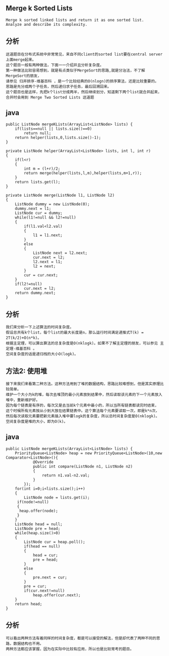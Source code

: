 ## Merge k Sorted Lists

    Merge k sorted linked lists and return it as one sorted list. 
    Analyze and describe its complexity.
    
## 分析

    这道题目在分布式系统中非常常见，来自不同client的sorted list要在central server上面merge起来。
    这个题目一般有两种做法，下面一一介绍并且分析复杂度。 
    第一种做法比较容易想到，就是有点类似于MergeSort的思路,就是分治法，不了解MergeSort的朋友，
    请参见 归并排序-维基百科 ，是一个比较经典的O(nlogn)的排序算法，还是比较重要的。
    思路是先分成两个子任务，然后递归求子任务，最后回溯回来。
    这个题目也是这样，先把k个list分成两半，然后继续划分，知道剩下两个list就合并起来，
    合并时会用到 Merge Two Sorted Lists 这道题
    
## java
    
    public ListNode mergeKLists(ArrayList<ListNode> lists) {
        if(lists==null || lists.size()==0)
            return null;
        return helper(lists,0,lists.size()-1);
    }
    
    private ListNode helper(ArrayList<ListNode> lists, int l, int r)
    {
        if(l<r)
        {
            int m = (l+r)/2;
            return merge(helper(lists,l,m),helper(lists,m+1,r));
        }
        return lists.get(l);
    }
    
    private ListNode merge(ListNode l1, ListNode l2)
    { 
        ListNode dummy = new ListNode(0);
        dummy.next = l1;
        ListNode cur = dummy;
        while(l1!=null && l2!=null)
        {
            if(l1.val<l2.val)
            {
                l1 = l1.next;
            }
            else
            {
                ListNode next = l2.next;
                cur.next = l2;
                l2.next = l1;
                l2 = next;
            }
            cur = cur.next;
        }
        if(l2!=null)
            cur.next = l2;
        return dummy.next;
    }
    
## 分析
    
    我们来分析一下上述算法的时间复杂度。
    假设总共有k个list，每个list的最大长度是n，那么运行时间满足递推式T(k) = 2T(k/2)+O(n*k)。
    根据主定理，可以算出算法的总复杂度是O(nklogk)。如果不了解主定理的朋友，可以参见 主定理-维基百科 。
    空间复杂度的话是递归栈的大小O(logk)。 
    
    
## 方法2: 使用堆

    接下来我们来看第二种方法。这种方法用到了堆的数据结构，思路比较难想到，但是其实原理比较简单。
    维护一个大小为k的堆，每次去堆顶的最小元素放到结果中，然后读取该元素的下一个元素放入堆中，重新维护好。
    因为每个链表是有序的，每次又是去当前k个元素中最小的，所以当所有链表都读完时结束，
    这个时候所有元素按从小到大放在结果链表中。这个算法每个元素要读取一次，即是k*n次，
    然后每次读取元素要把新元素插入堆中要logk的复杂度，所以总时间复杂度是O(nklogk)。
    空间复杂度是堆的大小，即为O(k)。
    
## java

    public ListNode mergeKLists(ArrayList<ListNode> lists) {
        PriorityQueue<ListNode> heap = new PriorityQueue<ListNode>(10,new Comparator<ListNode>(){
                @Override
                public int compare(ListNode n1, ListNode n2)
                {
                    return n1.val-n2.val;
                }
            });
        for(int i=0;i<lists.size();i++)
        {
            ListNode node = lists.get(i); 
         if(node!=null)
         {
          heap.offer(node);
         }
        }
        ListNode head = null;
        ListNode pre = head;
        while(heap.size()>0)
        {
            ListNode cur = heap.poll();
            if(head == null)
            {
                head = cur;
                pre = head;
            }
            else
            {
                pre.next = cur;
            }
            pre = cur;
            if(cur.next!=null)
                heap.offer(cur.next);
        }
        return head;
    }
    
## 分析

    可以看出两种方法有着同样的时间复杂度，都是可以接受的解法，但是却代表了两种不同的思路，数据结构也不用。
    两种方法都应该掌握，因为在实际中比较有应用，所以也是比较常考的题目。

